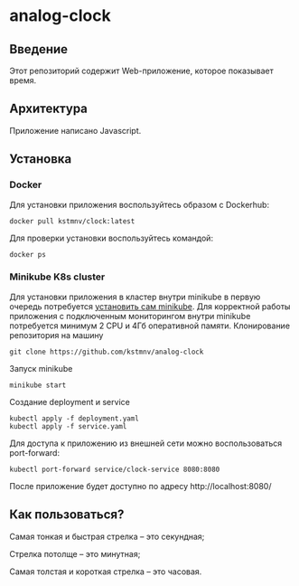 # analog-clock

## Введение
Этот репозиторий содержит Web-приложение, которое показывает время.

## Архитектура
Приложение написано Javascript.

## Установка
### Docker
Для установки приложения воспользуйтесь образом с Dockerhub:
```
docker pull kstmnv/clock:latest
```
Для проверки установки воспользуйтесь командой:
```
docker ps
```
### Minikube K8s cluster
Для установки приложения в кластер внутри minikube в первую очередь потребуется [установить сам minikube](https://minikube.sigs.k8s.io/docs/start/). Для корректной работы приложения с подключенным мониторингом внутри minikube потребуется минимум 2 CPU и 4Гб оперативной памяти.
Клонирование репозитория на машину
```
git clone https://github.com/kstmnv/analog-clock
```
Запуск minikube
```
minikube start
```
Создание deployment и service
```
kubectl apply -f deployment.yaml
kubectl apply -f service.yaml
```
Для доступа к приложению из внешней сети можно воспользоваться port-forward: 
```
kubectl port-forward service/clock-service 8080:8080
```
После приложение будет доступно по адресу http://localhost:8080/
## Как пользоваться?
Самая тонкая и быстрая стрелка – это секундная;

Стрелка потолще – это минутная;

Самая толстая и короткая стрелка – это часовая.
